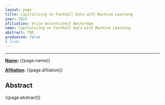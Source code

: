 ```yaml
---
layout: page
title: Capitalising on Football Data with Machine Learning
year: 2023
afiliation: Vrije Universiteit Amsterdam
name: Capitalising on Football Data with Machine Learning
abstract: TBD
graduated: false
# link:
---
```


---
**[Name](#):** {{page.name}}

**[Afiliation](#):** {{page.afiliation}}

<!-- **[Thesis](#):** [PDF]({{page.link}}){:target="_blank"} -->

## Abstract

{{page.abstract}}